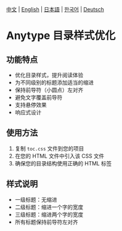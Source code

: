 [中文](README.md) | [English](README_en-US.md) | [日本語](README_ja-JP.md) | [한국어](README_ko-KR.md) | [Deutsch](README_de-DE.md)

# Anytype 目录样式优化

## 功能特点
- 优化目录样式，提升阅读体验
- 为不同级别的标题添加适当的缩进
- 保持前导符（小圆点）左对齐
- 避免文字覆盖前导符
- 支持悬停效果
- 响应式设计

## 使用方法
1. 复制 `toc.css` 文件到您的项目
2. 在您的 HTML 文件中引入该 CSS 文件
3. 确保您的目录结构使用正确的 HTML 标签

## 样式说明
- 一级标题：无缩进
- 二级标题：缩进一个字的宽度
- 三级标题：缩进两个字的宽度
- 所有标题保持前导符左对齐 